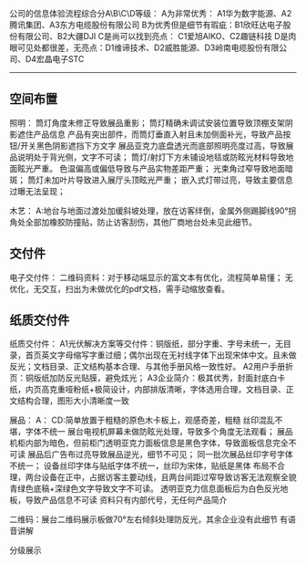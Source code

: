公司的信息体验流程综合分A\B\C\D等级：
A为非常优秀：         A1华为数字能源、A2腾讯集团、A3东方电缆股份有限公司
B为优秀但是细节有瑕疵：B1欣旺达电子股份有限公司、B2大疆DJI
C是尚可以找到亮点：    C1爱旭AIKO、C2趣链科技
D是肉眼可见处都很差，无亮点：D1维谛技术、D2威胜能源、D3岭南电缆股份有限公司、D4宏晶电子STC

---
## 空间布置



照明：
筒灯角度未修正导致展品重影；
筒灯精确未调试安装位置导致顶棚支架阴影遮住产品信息
产品有突出部件，而筒灯垂直入射且未加侧面补光，导致产品按钮/开关黑色阴影遮挡下方文字
展品亚克力底盘透光而底部照明亮度过高，导致展品说明处于背光侧，文字不可读；
筒灯/射灯下方未铺设地毯或防眩光材料导致地面眩光严重。 
色温偏高或偏低导致与产品实物差距严重；
光束角过窄导致地面暗斑；
筒灯未加叶片导致进入展厅头顶眩光严重；
嵌入式灯带过亮，导致主要信息过曝无法呈现；


木艺：
A:地台与地面过渡处加缓斜坡处理，放在访客绊倒，金属外侧踢脚线90°拐角处全部加橡胶防撞贴，防止访客刮伤，其他厂商地台处未见此细节。

## 交付件

电子交付件：
二维码资料：对于移动端显示的富文本有优化，流程简单易懂；
无优化，无交互，扫出为未做优化的pdf文档，需手动缩放查看。 


## 纸质交付件

纸质交付件：
A1光伏解决方案等交付件：铜版纸，部分字重、字号未统一，无目录，首页英文字母缩写字重过细；偶尔出现在无衬线字体下出现宋体中文。且未做反光；文档目录、正文结构基本合理、与其他手册风格一致性好。
A2用户手册折页：铜版纸加防反光贴膜，避免炫光；
A3企业简介：极其优秀，封面封底白卡纸，内页高克重哑粉纸+极简设计，内部排版清晰，字体选用合理，文档目录、正文结构合理，图形大小清晰度一致

展品：
A：
CD:简单放置于粗糙的原色木卡板上，观感奇差，粗糙
丝印混乱不堪，字体不统一
展台电视机屏幕未做防眩光处理，导致多个角度无法观看；
展品机柜内部为暗色，但前柜门透明亚克力面板信息是黑色字体，导致面板信息完全不可读
展品后广告布过亮导致展品逆光，细节不可见；
同一批次展品丝印字号字体不统一；
设备丝印字体与贴纸字体不统一，丝印为宋体，贴纸是黑体
布局不合理，两台设备在正中，占据访客主要动线，且两台间距过窄导致访客无法观察全貌
青绿色底稿+深绿色文字导致文字不可读。
透明亚克力信息面板后为白色反光地板，导致产品信息不可读
资料只有内部代号，无任何产品简介





二维码：展台二维码展示板做70°左右倾斜处理防反光，其余企业没有此细节
有语音讲解



分级展示
